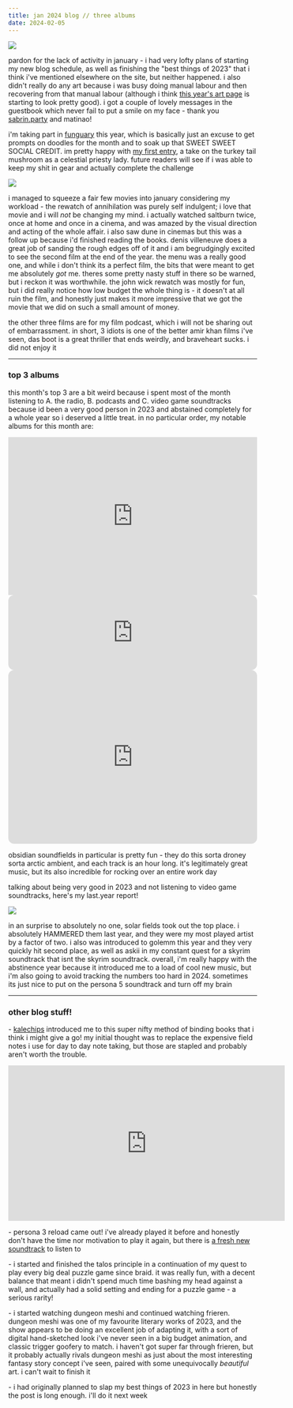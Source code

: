 ```yaml
---
title: jan 2024 blog // three albums
date: 2024-02-05
---
```


![](/_assets/img/blog/whataweek.jpg)

pardon for the lack of activity in january - i had very lofty plans of starting my new blog schedule, as well as finishing the "best things of 2023" that i think i've mentioned elsewhere on the site, but neither happened. i also didn't really do any art because i was busy doing manual labour and then recovering from that manual labour (although i think [this year's art page](/art/my-art-2024.md) is starting to look pretty good). i got a couple of lovely messages in the guestbook which never fail to put a smile on my face - thank you [sabrin.party](https://sabrin.party) and matinao!

i'm taking part in [funguary](https://www.tumblr.com/feefal/740320319467913216/funguary-is-happening-again-february-is-right) this year, which is basically just an excuse to get prompts on doodles for the month and to soak up that SWEET SWEET SOCIAL CREDIT. im pretty happy with [my first entry](https://uuupah.neocities.org/art/my-art-2024/#img_2), a take on the turkey tail mushroom as a celestial priesty lady. future readers will see if i was able to keep my shit in gear and actually complete the challenge

![](/_assets/img/blog/january_movies.png)

i managed to squeeze a fair few movies into january considering my workload - the rewatch of annihilation was purely self indulgent; i love that movie and i will _not_ be changing my mind. i actually watched saltburn twice, once at home and once in a cinema, and was amazed by the visual direction and acting of the whole affair. i also saw dune in cinemas but this was a follow up because i'd finished reading the books. denis villeneuve does a great job of sanding the rough edges off of it and i am begrudgingly excited to see the second film at the end of the year. the menu was a really good one, and while i don't think its a perfect film, the bits that were meant to get me absolutely _got_ me. theres some pretty nasty stuff in there so be warned, but i reckon it was worthwhile. the john wick rewatch was mostly for fun, but i did really notice how low budget the whole thing is - it doesn't at all ruin the film, and honestly just makes it more impressive that we got the movie that we did on such a small amount of money.

the other three films are for my film podcast, which i will not be sharing out of embarrassment. in short, 3 idiots is one of the better amir khan films i've seen, das boot is a great thriller that ends weirdly, and braveheart sucks. i did not enjoy it

---

### top 3 albums

this month's top 3 are a bit weird because i spent most of the month listening to A. the radio, B. podcasts and C. video game soundtracks because id been a very good person in 2023 and abstained completely for a whole year so i deserved a little treat. in no particular order, my notable albums for this month are:

<iframe style="border: 0; width: 100%; height: 320px;" src="https://bandcamp.com/EmbeddedPlayer/album=827208815/size=large/bgcol=ffffff/linkcol=0687f5/artwork=small/transparent=true/" seamless><a href="https://aindulmedir.bandcamp.com/album/star-lore">Star Lore by Aindulmedir</a></iframe>

<iframe style="border-radius:12px" src="https://open.spotify.com/embed/track/00ulLqNt9uqJQc5iIZWdMR?utm_source=generator" width="100%" height="152" frameBorder="0" allowfullscreen="" allow="autoplay; clipboard-write; encrypted-media; fullscreen; picture-in-picture" loading="lazy"></iframe>

<iframe style="border-radius:12px" src="https://open.spotify.com/embed/album/0LFPjvWEaHP7WKQD6F5pVS?utm_source=generator" width="100%" height="352" frameBorder="0" allowfullscreen="" allow="autoplay; clipboard-write; encrypted-media; fullscreen; picture-in-picture" loading="lazy"></iframe>

obsidian soundfields in particular is pretty fun - they do this sorta droney sorta arctic ambient, and each track is an hour long. it's legitimately great music, but its also incredible for rocking over an entire work day

talking about being very good in 2023 and not listening to video game soundtracks, here's my last.year report!

![](/_assets/img/blog/last_year_2023.png)

in an surprise to absolutely no one, solar fields took out the top place. i absolutely HAMMERED them last year, and they were my most played artist by a factor of two. i also was introduced to golemm this year and they very quickly hit second place, as well as askii in my constant quest for a skyrim soundtrack that isnt the skyrim soundtrack. overall, i'm really happy with the abstinence year because it introduced me to a load of cool new music, but i'm also going to avoid tracking the numbers too hard in 2024. sometimes its just nice to put on the persona 5 soundtrack and turn off my brain

---

### other blog stuff!

\- [kalechips](https://kalechips.net/posts/2024-01-21-Travelers-Notebook) introduced me to this super nifty method of binding books that i think i might give a go! my initial thought was to replace the expensive field notes i use for day to day note taking, but those are stapled and probably aren't worth the trouble.

<iframe width="560" height="315" src="https://www.youtube-nocookie.com/embed/n2eyOGgqD4E?si=CCTpp6RA62ziBIof" title="YouTube video player" frameborder="0" allow="accelerometer; autoplay; clipboard-write; encrypted-media; gyroscope; picture-in-picture; web-share" allowfullscreen></iframe>

\- persona 3 reload came out! i've already played it before and honestly don't have the time nor motivation to play it again, but there is [a fresh new soundtrack](https://www.youtube.com/watch?v=XlStr6neXjc) to listen to

\- i started and finished the talos principle in a continuation of my quest to play every big deal puzzle game since braid. it was really fun, with a decent balance that meant i didn't spend much time bashing my head against a wall, and actually had a solid setting and ending for a puzzle game - a serious rarity!

\- i started watching dungeon meshi and continued watching frieren. dungeon meshi was one of my favourite literary works of 2023, and the show appears to be doing an excellent job of adapting it, with a sort of digital hand-sketched look i've never seen in a big budget animation, and classic trigger goofery to match. i haven't got super far through frieren, but it probably actually rivals dungeon meshi as just about the most interesting fantasy story concept i've seen, paired with some unequivocally _beautiful_ art. i can't wait to finish it

\- i had originally planned to slap my best things of 2023 in here but honestly the post is long enough. i'll do it next week